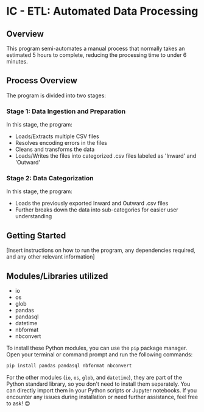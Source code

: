 # IC - ETL: Automated Data Processing
## Overview
This program semi-automates a manual process that normally takes an estimated 5 hours to complete, reducing the processing time to under 6 minutes.

## Process Overview
The program is divided into two stages:

### Stage 1: Data Ingestion and Preparation
In this stage, the program:

- Loads/Extracts multiple CSV files
- Resolves encoding errors in the files
- Cleans and transforms the data
- Loads/Writes the files into categorized .csv files labeled as 'Inward' and 'Outward'

### Stage 2: Data Categorization
In this stage, the program:

- Loads the previously exported Inward and Outward .csv files
- Further breaks down the data into sub-categories for easier user understanding

## Getting Started
[Insert instructions on how to run the program, any dependencies required, and any other relevant information]

## Modules/Libraries utilized
- io
- os
- glob
- pandas
- pandasql
- datetime
- nbformat
- nbconvert

To install these Python modules, you can use the `pip` package manager. Open your terminal or command prompt and run the following commands:
```bash
pip install pandas pandasql nbformat nbconvert
```
For the other modules (`io`, `os`, `glob`, and `datetime`), they are part of the Python standard library, so you don't need to install them separately. You can directly import them in your Python scripts or Jupyter notebooks.
If you encounter any issues during installation or need further assistance, feel free to ask! 😊
